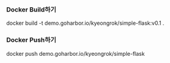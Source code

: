 ### Docker Build하기
docker build -t demo.goharbor.io/kyeongrok/simple-flask:v0.1 .


### Docker Push하기
docker push demo.goharbor.io/kyeongrok/simple-flask
